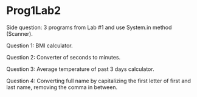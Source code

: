 # Prog1Lab2

Side question: 3 programs from Lab #1 and use System.in method (Scanner).

Question 1: BMI calculator.

Question 2: Converter of seconds to minutes.

Question 3: Average temperature of past 3 days calculator.

Question 4: Converting full name by capitalizing the first letter of first and last name,
            removing the comma in between.
            